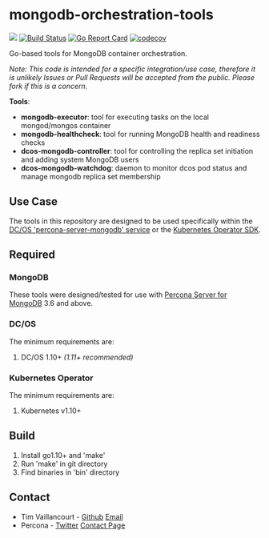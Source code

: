# mongodb-orchestration-tools

[![](https://godoc.org/github.com/percona/mongodb-orchestration-tools?status.svg)](http://godoc.org/github.com/percona/mongodb-orchestration-tools)
[![Build Status](https://travis-ci.org/percona/mongodb-orchestration-tools.svg?branch=master)](https://travis-ci.org/percona/mongodb-orchestration-tools)
[![Go Report Card](https://goreportcard.com/badge/github.com/percona/mongodb-orchestration-tools)](https://goreportcard.com/report/github.com/percona/mongodb-orchestration-tools)
[![codecov](https://codecov.io/gh/percona/mongodb-orchestration-tools/branch/master/graph/badge.svg)](https://codecov.io/gh/percona/mongodb-orchestration-tools)

Go-based tools for MongoDB container orchestration.

*Note: This code is intended for a specific integration/use case, therefore it is unlikely Issues or Pull Requests will be accepted from the public. Please fork if this is a concern.*

**Tools**:
- **mongodb-executor**: tool for executing tasks on the local mongod/mongos container
- **mongodb-healthcheck**: tool for running MongoDB health and readiness checks
- **dcos-mongodb-controller**: tool for controlling the replica set initiation and adding system MongoDB users
- **dcos-mongodb-watchdog**: daemon to monitor dcos pod status and manage mongodb replica set membership

## Use Case
The tools in this repository are designed to be used specifically within the [DC/OS 'percona-server-mongodb' service](https://docs.mesosphere.com/services/percona-server-mongodb/) or the [Kubernetes Operator SDK](https://github.com/operator-framework/operator-sdk).

## Required

### MongoDB
These tools were designed/tested for use with [Percona Server for MongoDB](https://www.percona.com/software/mongo-database/percona-server-for-mongodb) 3.6 and above.

### DC/OS
The minimum requirements are:
1. DC/OS 1.10+ *(1.11+ recommended)*

### Kubernetes Operator
The minimum requirements are:
1. Kubernetes v1.10+

## Build
1. Install go1.10+ and 'make'
2. Run 'make' in git directory
3. Find binaries in 'bin' directory

## Contact
- Tim Vaillancourt - [Github](https://github.com/timvaillancourt) [Email](mailto:tim.vaillancourt@percona.com)
- Percona - [Twitter](https://twitter.com/Percona) [Contact Page](https://www.percona.com/about-percona/contact)
